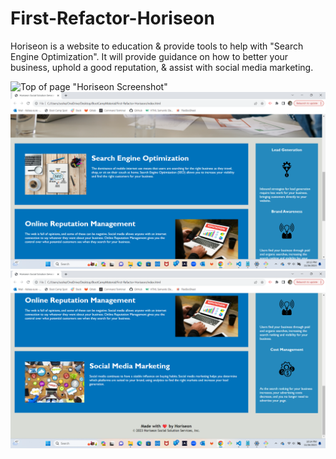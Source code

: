 # First-Refactor-Horiseon

Horiseon is a website to education & provide tools to help with "Search Engine Optimization". It will provide guidance on how to better your business, uphold a good reputation, & assist with social media marketing. 

![Top of page "Horiseon Screenshot"](<Screenshot (2).png>)
![Middle of page "Horiseon Screenshot"](<Screenshots/Screenshot (3).png>)
![Bottom of page "Horiseon Screenshot"](<Screenshots/Screenshot (4).png>)